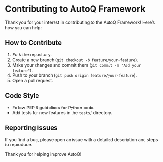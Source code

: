 # Contributing to AutoQ Framework

Thank you for your interest in contributing to the AutoQ Framework! Here’s how you can help:

## How to Contribute
1. Fork the repository.
2. Create a new branch (`git checkout -b feature/your-feature`).
3. Make your changes and commit them (`git commit -m "Add your feature"`).
4. Push to your branch (`git push origin feature/your-feature`).
5. Open a pull request.

## Code Style
- Follow PEP 8 guidelines for Python code.
- Add tests for new features in the `tests/` directory.

## Reporting Issues
If you find a bug, please open an issue with a detailed description and steps to reproduce.

Thank you for helping improve AutoQ!
